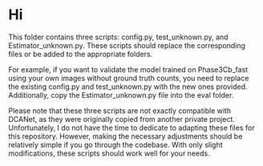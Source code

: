 # Hi

This folder contains three scripts: config.py, test_unknown.py, and Estimator_unknown.py. These scripts should replace the corresponding files or be added to the appropriate folders.

For example, if you want to validate the model trained on Phase3Cb_fast using your own images without ground truth counts, you need to replace the existing config.py and test_unknown.py with the new ones provided. Additionally, copy the Estimator_unknown.py file into the eval folder.

Please note that these three scripts are not exactly compatible with DCANet, as they were originally copied from another private project. Unfortunately, I do not have the time to dedicate to adapting these files for this repository. However, making the necessary adjustments should be relatively simple if you go through the codebase. With only slight modifications, these scripts should work well for your needs.
